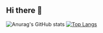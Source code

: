 ## Hi there 👋

![Anurag's GitHub stats](https://github-readme-stats.vercel.app/api?username=Ilham9675&show_icons=true&theme=radical)
[![Top Langs](https://github-readme-stats.vercel.app/api/top-langs/?username=Ilham9675&layout=donut-vertical)](https://github.com/anuraghazra/github-readme-stats)

